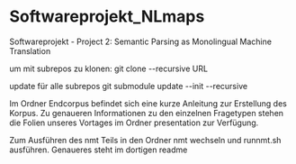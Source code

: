 # Softwareprojekt_NLmaps
Softwareprojekt - Project 2: Semantic Parsing as Monolingual Machine Translation

um mit subrepos zu klonen:
git clone --recursive URL

update für alle subrepos
git submodule update --init --recursive

Im Ordner Endcorpus befindet sich eine kurze Anleitung zur Erstellung des Korpus. Zu genaueren Informationen zu den einzelnen Fragetypen stehen die Folien unseres Vortages im Ordner presentation zur Verfügung.

Zum Ausführen des nmt Teils in den Ordner nmt wechseln und runnmt.sh ausführen. Genaueres steht im dortigen readme
